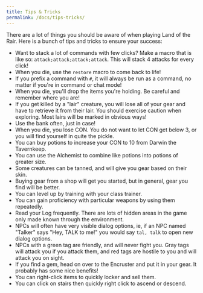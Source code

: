 ```yaml
---
title: Tips & Tricks
permalink: /docs/tips-tricks/
---
```


There are a lot of things you should be aware of when playing Land of the Rair. Here is a bunch of tips and tricks to ensure your success:

* Want to stack a lot of commands with few clicks? Make a macro that is like so: `attack;attack;attack;attack`. This will stack 4 attacks for every click!
* When you die, use the `restore` macro to come back to life!
* If you prefix a command with `#`, it will always be run as a command, no matter if you're in command or chat mode!
* When you die, you'll drop the items you're holding. Be careful and remember where you are!
* If you get killed by a "lair" creature, you will lose all of your gear and have to retrieve it from their lair. You should exercise caution when exploring. Most lairs will be marked in obvious ways!
* Use the bank often, just in case!
* When you die, you lose CON. You do not want to let CON get below 3, or you will find yourself in quite the pickle.
* You can buy potions to increase your CON to 10 from Darwin the Tavernkeep.
* You can use the Alchemist to combine like potions into potions of greater size.
* Some creatures can be tanned, and will give you gear based on their skin.
* Buying gear from a shop will get you started, but in general, gear you find will be better.
* You can level up by training with your class trainer.
* You can gain proficiency with particular weapons by using them repeatedly.
* Read your Log frequently. There are lots of hidden areas in the game only made known through the environment.
* NPCs will often have very visible dialog options, ie, if an NPC named "Talker" says "Hey, TALK to me!" you would say `tal, talk` to open new dialog options.
* NPCs with a green tag are friendly, and will never fight you. Gray tags will attack you if you attack them, and red tags are hostile to you and will attack you on sight.
* If you find a gem, head on over to the Encruster and put it in your gear. It probably has some nice benefits!
* You can right-click items to quickly locker and sell them.
* You can click on stairs then quickly right click to ascend or descend.
